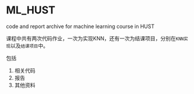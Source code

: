 # ML_HUST
code and report archive for machine learning course in HUST

课程中共有两次代码作业，一次为实现KNN，还有一次为结课项目，分别在`KNN实现`以及`结课项目`中。

包括

1. 相关代码
2. 报告
3. 其他资料